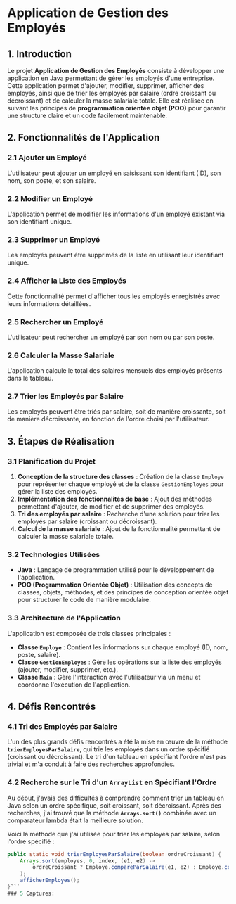 # Application de Gestion des Employés

## 1. Introduction

Le projet **Application de Gestion des Employés** consiste à développer une application en Java permettant de gérer les employés d'une entreprise. Cette application permet d'ajouter, modifier, supprimer, afficher des employés, ainsi que de trier les employés par salaire (ordre croissant ou décroissant) et de calculer la masse salariale totale. Elle est réalisée en suivant les principes de **programmation orientée objet (POO)** pour garantir une structure claire et un code facilement maintenable.

## 2. Fonctionnalités de l'Application

### 2.1 Ajouter un Employé
L'utilisateur peut ajouter un employé en saisissant son identifiant (ID), son nom, son poste, et son salaire.

### 2.2 Modifier un Employé
L'application permet de modifier les informations d'un employé existant via son identifiant unique.

### 2.3 Supprimer un Employé
Les employés peuvent être supprimés de la liste en utilisant leur identifiant unique.

### 2.4 Afficher la Liste des Employés
Cette fonctionnalité permet d'afficher tous les employés enregistrés avec leurs informations détaillées.

### 2.5 Rechercher un Employé
L'utilisateur peut rechercher un employé par son nom ou par son poste.

### 2.6 Calculer la Masse Salariale
L'application calcule le total des salaires mensuels des employés présents dans le tableau.

### 2.7 Trier les Employés par Salaire
Les employés peuvent être triés par salaire, soit de manière croissante, soit de manière décroissante, en fonction de l'ordre choisi par l'utilisateur.

## 3. Étapes de Réalisation

### 3.1 Planification du Projet
1. **Conception de la structure des classes** : Création de la classe `Employe` pour représenter chaque employé et de la classe `GestionEmployes` pour gérer la liste des employés.
2. **Implémentation des fonctionnalités de base** : Ajout des méthodes permettant d'ajouter, de modifier et de supprimer des employés.
3. **Tri des employés par salaire** : Recherche d'une solution pour trier les employés par salaire (croissant ou décroissant).
4. **Calcul de la masse salariale** : Ajout de la fonctionnalité permettant de calculer la masse salariale totale.

### 3.2 Technologies Utilisées
- **Java** : Langage de programmation utilisé pour le développement de l'application.
- **POO (Programmation Orientée Objet)** : Utilisation des concepts de classes, objets, méthodes, et des principes de conception orientée objet pour structurer le code de manière modulaire.

### 3.3 Architecture de l'Application
L'application est composée de trois classes principales :
- **Classe `Employe`** : Contient les informations sur chaque employé (ID, nom, poste, salaire).
- **Classe `GestionEmployes`** : Gère les opérations sur la liste des employés (ajouter, modifier, supprimer, etc.).
- **Classe `Main`** : Gère l'interaction avec l'utilisateur via un menu et coordonne l'exécution de l'application.

## 4. Défis Rencontrés

### 4.1 Tri des Employés par Salaire
L'un des plus grands défis rencontrés a été la mise en œuvre de la méthode **`trierEmployesParSalaire`**, qui trie les employés dans un ordre spécifié (croissant ou décroissant). Le tri d'un tableau en spécifiant l'ordre n'est pas trivial et m'a conduit à faire des recherches approfondies.

### 4.2 Recherche sur le Tri d'un `ArrayList` en Spécifiant l'Ordre
Au début, j'avais des difficultés à comprendre comment trier un tableau en Java selon un ordre spécifique, soit croissant, soit décroissant. Après des recherches, j'ai trouvé que la méthode **`Arrays.sort()`** combinée avec un comparateur lambda était la meilleure solution.

Voici la méthode que j'ai utilisée pour trier les employés par salaire, selon l'ordre spécifié :

```java
public static void trierEmployesParSalaire(boolean ordreCroissant) {
    Arrays.sort(employes, 0, index, (e1, e2) -> 
        ordreCroissant ? Employe.compareParSalaire(e1, e2) : Employe.compareParSalaire(e2, e1)
    );
    afficherEmployes();
}```
### 5 Captures:
        

